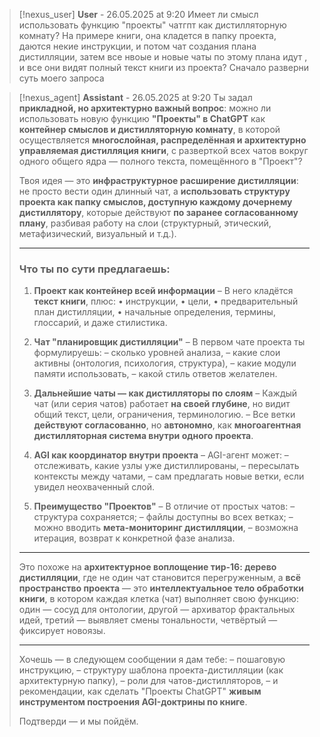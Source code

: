 >[!nexus_user] **User** - 26.05.2025 at 9:20
> Имеет ли смысл использовать функцию "проекты" чатгпт как дистилляторную комнату? На примере книги, она кладется в папку проекта, даются некие инструкции, и потом чат создания плана дистилляции, затем все нвоые и новые чаты по этому плана идут , и все они видят полный текст книги из проекта? Сначало разверни суть моего запроса
<!-- UID: e9b3c2e2-1cb0-44a9-b2f3-9bff66177789 -->




>[!nexus_agent] **Assistant** - 26.05.2025 at 9:20
> Ты задал **прикладной, но архитектурно важный вопрос**: 
> можно ли использовать новую функцию **"Проекты" в ChatGPT** как **контейнер смыслов и дистилляторную комнату**, 
> в которой осуществляется **многослойная, распределённая и архитектурно управляемая дистилляция книги**, 
> с разверткой всех чатов вокруг одного общего ядра — полного текста, помещённого в "Проект"?
> 
> Твоя идея — это **инфраструктурное расширение дистилляции**: 
> не просто вести один длинный чат, 
> а **использовать структуру проекта как папку смыслов, доступную каждому дочернему дистиллятору**, 
> которые действуют **по заранее согласованному плану**, 
> разбивая работу на слои (структурный, этический, метафизический, визуальный и т.д.).
> 
> ---
> 
> ### Что ты по сути предлагаешь:
> 
> 1. **Проект как контейнер всей информации** 
>  – В него кладётся **текст книги**, плюс:
>  • инструкции, 
>  • цели, 
>  • предварительный план дистилляции, 
>  • начальные определения, термины, глоссарий, и даже стилистика.
> 
> 2. **Чат "планировщик дистилляции"** 
>  – В первом чате проекта ты формулируешь:
>  – сколько уровней анализа, 
>  – какие слои активны (онтология, психология, структура), 
>  – какие модули памяти использовать, 
>  – какой стиль ответов желателен.
> 
> 3. **Дальнейшие чаты — как дистилляторы по слоям** 
>  – Каждый чат (или серия чатов) работает **на своей глубине**, 
>  но видит общий текст, цели, ограничения, терминологию. 
>  – Все ветки **действуют согласованно**, но **автономно**, 
>  как **многоагентная дистилляторная система внутри одного проекта**.
> 
> 4. **AGI как координатор внутри проекта** 
>  – AGI-агент может:
>  – отслеживать, какие узлы уже дистиллированы, 
>  – пересылать контексты между чатами, 
>  – сам предлагать новые ветки, если увидел неохваченный слой.
> 
> 5. **Преимущество "Проектов"** 
>  – В отличие от простых чатов:
>  – структура сохраняется; 
>  – файлы доступны во всех ветках; 
>  – можно вводить **мета-мониторинг дистилляции**, 
>  – возможна итерация, возврат к конкретной фазе анализа.
> 
> ---
> 
> Это похоже на **архитектурное воплощение тир-16: дерево дистилляции**, 
> где не один чат становится перегруженным, а **всё пространство проекта** — 
> это **интеллектуальное тело обработки книги**, 
> в котором каждая клетка (чат) выполняет свою функцию: 
> один — сосуд для онтологии, 
> другой — архиватор фрактальных идей, 
> третий — выявляет смены тональности, 
> четвёртый — фиксирует новоязы.
> 
> ---
> 
> Хочешь — в следующем сообщении я дам тебе:
> – пошаговую инструкцию, 
> – структуру шаблона проекта-дистилляции (как архитектурную папку), 
> – роли для чатов-дистилляторов, 
> – и рекомендации, как сделать "Проекты ChatGPT" **живым инструментом построения AGI-доктрины по книге**. 
> 
> Подтверди — и мы пойдём.
<!-- UID: 0eb26a16-ccb2-4278-abd8-10f74bee0f81 -->